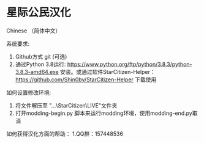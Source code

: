 # 星际公民汉化

Chinese （简体中文）

系统要求:
1. Github方式 git (可选)
2. 通过Python 3.8运行: https://www.python.org/ftp/python/3.8.3/python-3.8.3-amd64.exe 安装。或通过软件StarCitizen-Helper：https://github.com/Shin0by/StarCitizen-Helper 下载使用


如何设置修改环境:
1. 将文件解压至 "...\StarCitizen\LIVE"文件夹
2. 打开modding-begin.py 脚本来运行modding环境，使用modding-end.py取消

如何获得汉化方面的帮助： 
1.QQ群：157448536 
